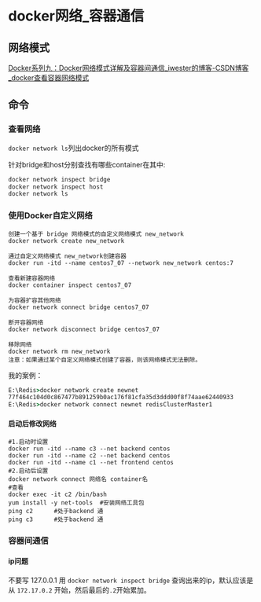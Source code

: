 # docker网络_容器通信

## 网络模式
[Docker系列九：Docker网络模式详解及容器间通信_iwester的博客-CSDN博客_docker查看容器网络模式](https://blog.csdn.net/web_snail/article/details/120652290)

## 命令

### 查看网络
`docker network ls`列出docker的所有模式

针对bridge和host分别查找有哪些container在其中:
```cmd
docker network inspect bridge
docker network inspect host
docker network ls
```

### 使用Docker自定义网络
```
创建一个基于 bridge 网络模式的自定义网络模式 new_network
docker network create new_network

通过自定义网络模式 new_network创建容器
docker run -itd --name centos7_07 --network new_network centos:7

查看新建容器网络
docker container inspect centos7_07

为容器扩容其他网络
docker network connect bridge centos7_07

断开容器网络
docker network disconnect bridge centos7_07

移除网络
docker network rm new_network
注意：如果通过某个自定义网络模式创建了容器，则该网络模式无法删除。
```

我的案例：
```cmd
E:\Redis>docker network create newnet
77f464c104d0c867477b891259b0ac176f81cfa35d3ddd00f8f74aae62440933
E:\Redis>docker network connect newnet redisClusterMaster1
```

#### 启动后修改网络
```
#1.启动时设置
docker run -itd --name c3 --net backend centos
docker run -itd --name c2 --net backend centos
docker run -itd --name c1 --net frontend centos
#2.启动后设置
docker network connect 网络名 container名
#查看
docker exec -it c2 /bin/bash
yum install -y net-tools  #安装网络工具包
ping c2      #处于backend 通
ping c3      #处于backend 通
```

### 容器间通信

#### ip问题
不要写 127.0.0.1 用 `docker network inspect bridge` 查询出来的ip，默认应该是从 `172.17.0.2` 开始，然后最后的`.2`开始累加。